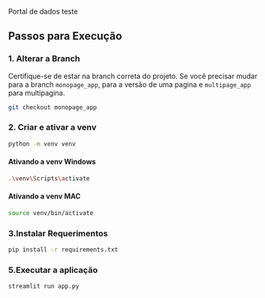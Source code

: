 Portal de dados teste 
## Passos para Execução

### 1. Alterar a Branch

Certifique-se de estar na branch correta do projeto. Se você precisar mudar para a branch `monopage_app`, para a versão de uma pagina e `multipage_app` para multipagina.

```bash
git checkout monopage_app
```

### 2. Criar e ativar a venv

```bash
python -m venv venv
```
#### Ativando a venv Windows

```bash
.\venv\Scripts\activate
```

#### Ativando a venv MAC

```bash
source venv/bin/activate
```

### 3.Instalar Requerimentos

```bash
pip install -r requirements.txt
```

### 5.Executar a aplicação

```bash
streamlit run app.py
```
